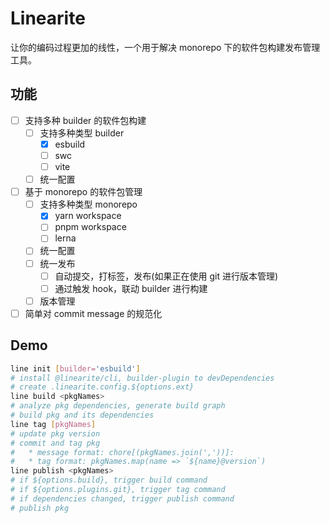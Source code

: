 # Linearite

让你的编码过程更加的线性，一个用于解决 monorepo 下的软件包构建发布管理工具。

## 功能

* [ ] 支持多种 builder 的软件包构建
  * [ ] 支持多种类型 builder
    * [x] esbuild
    * [ ] swc
    * [ ] vite
  * [ ] 统一配置
* [ ] 基于 monorepo 的软件包管理
  * [ ] 支持多种类型 monorepo
    * [x] yarn workspace
    * [ ] pnpm workspace
    * [ ] lerna
  * [ ] 统一配置
  * [ ] 统一发布
    * [ ] 自动提交，打标签，发布(如果正在使用 git 进行版本管理)
    * [ ] 通过触发 hook，联动 builder 进行构建
  * [ ] 版本管理
* [ ] 简单对 commit message 的规范化

## Demo

```bash
line init [builder='esbuild']
# install @linearite/cli, builder-plugin to devDependencies
# create .linearite.config.${options.ext}
line build <pkgNames>
# analyze pkg dependencies, generate build graph
# build pkg and its dependencies
line tag [pkgNames]
# update pkg version
# commit and tag pkg
#   * message format: chore[(pkgNames.join(','))]: 
#   * tag format: pkgNames.map(name => `${name}@version`)
line publish <pkgNames>
# if ${options.build}, trigger build command
# if ${options.plugins.git}, trigger tag command
# if dependencies changed, trigger publish command
# publish pkg
```
